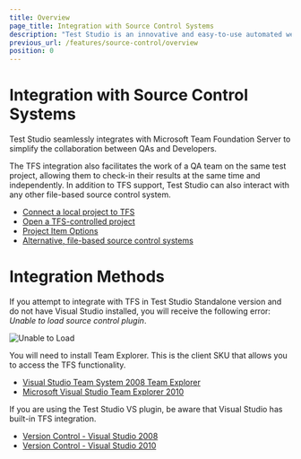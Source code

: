 ```yaml
---
title: Overview
page_title: Integration with Source Control Systems
description: "Test Studio is an innovative and easy-to-use automated web, WPF and load testing solution. Test Studio tests support essential technologies like ASP.NET AJAX, Silverlight, PHP and MVC. HTML5, Testing framework, functional testing, performance testing, load testing, exploratory testing, manual testing."
previous_url: /features/source-control/overview
position: 0
---
```

# Integration with Source Control Systems

Test Studio seamlessly integrates with Microsoft Team Foundation Server to simplify the collaboration between QAs and Developers.

The TFS integration also facilitates the work of a QA team on the same test project, allowing them to check-in their results at the same time and independently. In addition to TFS support, Test Studio can also interact with any other file-based source control system.


- <a href="/features/source-control/tfs/connect-to-tfs" target="_blank">Connect a local project to TFS</a> 
- <a href="/features/source-control/tfs/open-tfs-project" target="_blank">Open a TFS-controlled project</a> 
- <a href="/features/source-control/tfs/project-item-options" target="_blank">Project Item Options</a> 
- <a href="/features/source-control/tfs/sc-alternatives" target="_blank">Alternative, file-based source control systems</a> 

# Integration Methods

If you attempt to integrate with TFS in Test Studio Standalone version and do not have Visual Studio installed, you will receive the following error: *Unable to load source control plugin*.

![Unable to Load][1]

You will need to install Team Explorer. This is the client SKU that allows you to access the TFS functionality.


- <a href="https://www.microsoft.com/en-us/download/details.aspx?id=16338" target="_blank">Visual Studio Team System 2008 Team Explorer</a>
- <a href="https://www.microsoft.com/en-us/download/details.aspx?id=4240" target="_blank">Microsoft Visual Studio Team Explorer 2010</a>


If you are using the Test Studio VS plugin, be aware that Visual Studio has built-in TFS integration.

- <a href="http://msdn.microsoft.com/en-us/library/ms181237%28v=VS.90%29.aspx" target="_blank">Version Control - Visual Studio 2008</a>
- <a href="http://msdn.microsoft.com/library/ms181368.aspx" target="_blank">Version Control - Visual Studio 2010</a> 


[1]: /img/features/source-control/overview/fig1.png